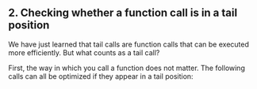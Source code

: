 ## 2. Checking whether a function call is in a tail position

We have just learned that tail calls are function calls that can be executed more efficiently. But what counts as a tail call?

First, the way in which you call a function does not matter. The following calls can all be optimized if they appear in a tail position:
